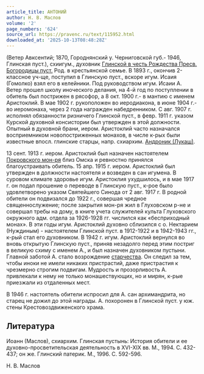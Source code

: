 ```yaml
---
article_title: АНТОНИЙ
author: Н. В. Маслов
volume: '2'
page_numbers: '624'
source_url: https://pravenc.ru/text/115952.html
downloaded_at: '2025-10-13T08:48:28Z'
---
```


(Ветер Авксентий; 1870, Городнянский у. Черниговской губ.- 1946, Глинская пуст.), схиигум., духовник [Глинской в честь Рождества Пресв. Богородицы пуст.](<https://pravenc.ru/text/Глинской в честь Рождества Пресв  Богородицы пуст .html>) Род. в крестьянской семье. В 1893 г., окончив 2-классное уч-ще, поступил в Глинскую пуст., вскоре игум. Исаия (Гомолко) взял его в келейники. Под руководством игум. Исаии А. Ветер прошел школу иноческого делания, на 4-й год по поступлении в обитель был пострижен в рясофор, а 8 окт. 1900 г.- в мантию с именем Аристоклий. В мае 1902 г. рукоположен во иеродиакона, в июне 1904 г.- во иеромонаха, через 2 года награжден набедренником. С авг. 1907 г. исполнял обязанности ризничего Глинской пуст., в февр. 1911 г. указом Курской духовной консистории был утвержден в этой должности. Опытный в духовной брани, иером. Аристоклий часто назначался восприемником новопостриженных монахов, в числе к-рых были известные впосл. глинские старцы, напр. схиархим. [Андроник (Лукаш)](<https://pravenc.ru/text/Андроник (Лукаш).html>).

13 сент. 1913 г. иером. Аристоклий был назначен настоятелем [Покровского мон-ря](<https://pravenc.ru/text/Покровского мон-ря.html>) близ Омска и ревностно принялся благоустраивать обитель. 15 апр. 1915 г. иером. Аристоклий был утвержден в должности настоятеля и возведен в сан игумена. В суровом климате здоровье игум. Аристоклия ухудшилось, и в мае 1917 г. он подал прошение о переводе в Глинскую пуст., к-рое было удовлетворено указом Святейшего Синода от 2 авг. 1917 г. В родной обители он подвизался до 1922 г., совершая чредное священнослужение; после закрытия мон-ря жил в Глуховском р-не и совершал требы на дому, в книге учета служителей культа Глуховского окружного адм. отдела за 1926-1928 гг. числился как «бесприходный монах». В эти годы игум. Аристоклий духовно сблизился с о. Нектарием (Нуждиным) - настоятелем Глинской пуст. в 1912-1922 и в 1942-1943 гг., к-рый стал его духовником. В 1942 г. игум. Аристоклий вернулся во вновь открытую Глинскую пуст., приняв незадолго перед этим постриг в великую схиму с именем А., и был назначен духовником пустыни. Главной заботой А. стало возрождение [старчества](https://pravenc.ru/text/СТАРЧЕСТВО.html). Он следил за тем, чтобы иноки не имели никаких пристрастий, даже пристрастия к чрезмерно строгим подвигам. Мудрость и прозорливость А. привлекали к нему не только монашествующих, но и мирян, к-рые приезжали из отдаленных мест.

В 1946 г. настоятель обители испросил для А. сан архимандрита, но старец не дожил до этой награды. А. похоронен в Глинской пуст. у юж. стены Крестовоздвиженского храма.

## Литература

Иоанн (Маслов), схиархим. Глинская пустынь: История обители и ее духовно-просветительская деятельность в XVI-XIX вв. М., 1994. С. 432-437; он же. Глинский патерик. М., 1996. С. 592-596.

Н. В. Маслов
